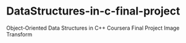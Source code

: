 # DataStructures-in-c-final-project
Object-Oriented Data Structures in C++ Coursera Final Project Image Transform
